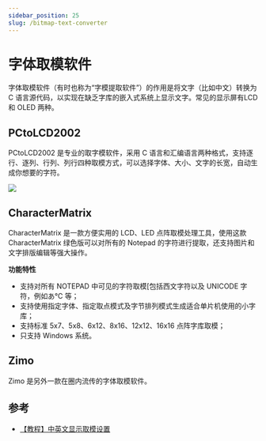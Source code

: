 ```yaml
---
sidebar_position: 25
slug: /bitmap-text-converter
---
```


# 字体取模软件



字体取模软件（有时也称为“字模提取软件”）的作用是将文字（比如中文）转换为 C 语言源代码，以实现在缺乏字库的嵌入式系统上显示文字。常见的显示屏有LCD 和 OLED 两种。



## PCtoLCD2002

PCtoLCD2002 是专业的取字模软件，采用 C 语言和汇编语言两种格式，支持逐行、逐列、行列、列行四种取模方式，可以选择字体、大小、文字的长宽，自动生成你想要的字符。

![](https://static.getiot.tech/PCtoLCD2002-screenshot.jpg#center-600)



## CharacterMatrix

CharacterMatrix 是一款方便实用的 LCD、LED 点阵取模处理工具，使用这款 CharacterMatrix 绿色版可以对所有的 Notepad 的字符进行提取，还支持图片和文字排版编辑等强大操作。

**功能特性**

- 支持对所有 NOTEPAD 中可见的字符取模[包括西文字符以及 UNICODE 字符，例如あ℃ 等；
- 支持使用指定字体、指定取点模式及字节排列模式生成适合单片机使用的小字库；
- 支持标准 5x7、5x8、6x12、8x16、12x12、16x16 点阵字库取模；
- 只支持 Windows 系统。



## Zimo

Zimo 是另外一款在圈内流传的字体取模软件。





## 参考

- [【教程】中英文显示取模设置](http://www.lcdwiki.com/zh/%E3%80%90%E6%95%99%E7%A8%8B%E3%80%91%E4%B8%AD%E8%8B%B1%E6%96%87%E6%98%BE%E7%A4%BA%E5%8F%96%E6%A8%A1%E8%AE%BE%E7%BD%AE)